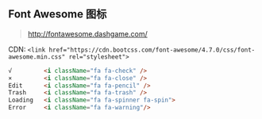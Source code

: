 ## Font Awesome 图标

>http://fontawesome.dashgame.com/

CDN: `<link href="https://cdn.bootcss.com/font-awesome/4.7.0/css/font-awesome.min.css" rel="stylesheet">`

```html
√         <i className="fa fa-check" />
×         <i className="fa fa-close" />
Edit      <i className="fa fa-pencil" />
Trash     <i className="fa fa-trash" />
Loading   <i className="fa fa-spinner fa-spin">
Error     <i className="fa fa-warning"/>
```